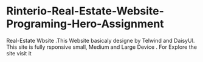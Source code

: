 # Rinterio-Real-Estate-Website-Programing-Hero-Assignment
Real-Estate Wbsite .This Website basicaly designe by Telwind and DaisyUI. This site is fully rsponsive small, Medium and Large Device . For Explore the site visit it
